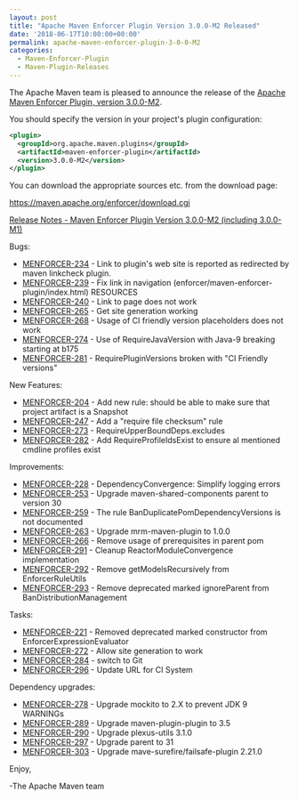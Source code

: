 ```yaml
---
layout: post
title: "Apache Maven Enforcer Plugin Version 3.0.0-M2 Released"
date: '2018-06-17T10:00:00+00:00'
permalink: apache-maven-enforcer-plugin-3-0-0-M2
categories:
  - Maven-Enforcer-Plugin
  - Maven-Plugin-Releases
---
```

The Apache Maven team is pleased to announce the release of the
[Apache Maven Enforcer Plugin, version 3.0.0-M2](https://maven.apache.org/plugins/maven-enforcer-plugin/).

You should specify the version in your project's plugin configuration:

```xml
<plugin>
  <groupId>org.apache.maven.plugins</groupId>
  <artifactId>maven-enforcer-plugin</artifactId>
  <version>3.0.0-M2</version>
</plugin>
```

You can download the appropriate sources etc. from the download page:

https://maven.apache.org/enforcer/download.cgi

<!-- more -->

[Release Notes - Maven Enforcer Plugin Version 3.0.0-M2 (including 3.0.0-M1)](https://issues.apache.org/jira/secure/ReleaseNote.jspa?projectId=12317520&version=12343432&styleName=Text)


Bugs:

* [MENFORCER-234](https://issues.apache.org/jira/browse/MENFORCER-234) - Link to plugin's web site is reported as redirected by maven linkcheck plugin.
* [MENFORCER-239](https://issues.apache.org/jira/browse/MENFORCER-239) - Fix link in navigation (enforcer/maven-enforcer-plugin/index.html) RESOURCES
* [MENFORCER-240](https://issues.apache.org/jira/browse/MENFORCER-240) - Link to page does not work
* [MENFORCER-265](https://issues.apache.org/jira/browse/MENFORCER-265) - Get site generation working
* [MENFORCER-268](https://issues.apache.org/jira/browse/MENFORCER-268) - Usage of CI friendly version placeholders does not work
* [MENFORCER-274](https://issues.apache.org/jira/browse/MENFORCER-274) - Use of RequireJavaVersion with Java-9 breaking starting at b175
* [MENFORCER-281](https://issues.apache.org/jira/browse/MENFORCER-281) - RequirePluginVersions broken with "CI Friendly versions"

New Features:

* [MENFORCER-204](https://issues.apache.org/jira/browse/MENFORCER-204) - Add new rule: should be able to make sure that project artifact is a Snapshot
* [MENFORCER-247](https://issues.apache.org/jira/browse/MENFORCER-247) - Add a "require file checksum" rule
* [MENFORCER-273](https://issues.apache.org/jira/browse/MENFORCER-273) - RequireUpperBoundDeps.excludes
* [MENFORCER-282](https://issues.apache.org/jira/browse/MENFORCER-282) - Add RequireProfileIdsExist to ensure al mentioned cmdline profiles exist

Improvements:

* [MENFORCER-228](https://issues.apache.org/jira/browse/MENFORCER-228) - DependencyConvergence: Simplify logging errors
* [MENFORCER-253](https://issues.apache.org/jira/browse/MENFORCER-253) - Upgrade maven-shared-components parent to version 30
* [MENFORCER-259](https://issues.apache.org/jira/browse/MENFORCER-259) - The rule BanDuplicatePomDependencyVersions is not documented
* [MENFORCER-263](https://issues.apache.org/jira/browse/MENFORCER-263) - Upgrade mrm-maven-plugin to 1.0.0
* [MENFORCER-266](https://issues.apache.org/jira/browse/MENFORCER-266) - Remove usage of prerequisites in parent pom
* [MENFORCER-291](https://issues.apache.org/jira/browse/MENFORCER-291) - Cleanup ReactorModuleConvergence implementation
* [MENFORCER-292](https://issues.apache.org/jira/browse/MENFORCER-292) - Remove getModelsRecursively from EnforcerRuleUtils
* [MENFORCER-293](https://issues.apache.org/jira/browse/MENFORCER-293) - Remove deprecated marked ignoreParent from BanDistributionManagement

Tasks:

* [MENFORCER-221](https://issues.apache.org/jira/browse/MENFORCER-221) - Removed deprecated marked constructor from EnforcerExpressionEvaluator
* [MENFORCER-272](https://issues.apache.org/jira/browse/MENFORCER-272) - Allow site generation to work
* [MENFORCER-284](https://issues.apache.org/jira/browse/MENFORCER-284) - switch to Git
* [MENFORCER-296](https://issues.apache.org/jira/browse/MENFORCER-296) - Update URL for CI System

Dependency upgrades:

* [MENFORCER-278](https://issues.apache.org/jira/browse/MENFORCER-278) - Upgrade mockito to 2.X to prevent JDK 9 WARNINGs
* [MENFORCER-289](https://issues.apache.org/jira/browse/MENFORCER-289) - Upgrade maven-plugin-plugin to 3.5
* [MENFORCER-290](https://issues.apache.org/jira/browse/MENFORCER-290) - Upgrade plexus-utils 3.1.0
* [MENFORCER-297](https://issues.apache.org/jira/browse/MENFORCER-297) - Upgrade parent to 31
* [MENFORCER-303](https://issues.apache.org/jira/browse/MENFORCER-303) - Upgrade mave-surefire/failsafe-plugin 2.21.0


Enjoy,

-The Apache Maven team

